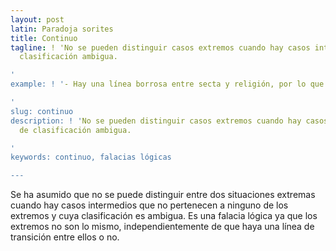 ```yaml
---
layout: post
latin: Paradoja sorites
title: Continuo
tagline: ! 'No se pueden distinguir casos extremos cuando hay casos intermedios de
  clasificación ambigua.

'
example: ! '- Hay una línea borrosa entre secta y religión, por lo que son lo mismo.

'
slug: continuo
description: ! 'No se pueden distinguir casos extremos cuando hay casos intermedios
  de clasificación ambigua.

'
keywords: continuo, falacias lógicas

---
```

Se ha asumido que no se puede distinguir entre dos situaciones extremas cuando hay casos intermedios que no pertenecen a ninguno de los extremos y cuya clasificación es ambigua. Es una falacia lógica ya que los extremos no son lo mismo, independientemente de que haya una línea de transición entre ellos o no.

